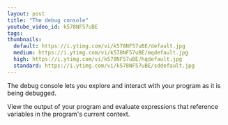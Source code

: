 ```yaml
---
layout: post
title: "The debug console"
youtube_video_id: k578NF57uBE
tags:
thumbnails:
  default: https://i.ytimg.com/vi/k578NF57uBE/default.jpg
  medium: https://i.ytimg.com/vi/k578NF57uBE/mqdefault.jpg
  high: https://i.ytimg.com/vi/k578NF57uBE/hqdefault.jpg
  standard: https://i.ytimg.com/vi/k578NF57uBE/sddefault.jpg
---
```


The debug console lets you explore and interact with your program as it is being debugged.

View the output of your program and evaluate expressions that reference variables in the program's current context.
